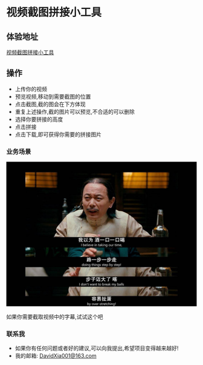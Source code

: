 # 视频截图拼接小工具

## 体验地址

[视频截图拼接小工具](https://david-xia001.github.io/ScreenshotStitching/#/stitch)

## 操作

- 上传你的视频
- 预览视频,移动到需要截图的位置
- 点击截图,截的图会在下方体现
- 重复上述操作,截的图片可以预览,不合适的可以删除
- 选择你要拼接的高度
- 点击拼接
- 点击下载,即可获得你需要的拼接图片

### 业务场景

![image](https://github.com/David-XIa001/ScreenshotStitching/blob/main/222.jpeg)

如果你需要截取视频中的字幕,试试这个吧

### 联系我

- 如果你有任何问题或者好的建议,可以向我提出,希望项目变得越来越好!
- 我的邮箱: DavidXia001@163.com
